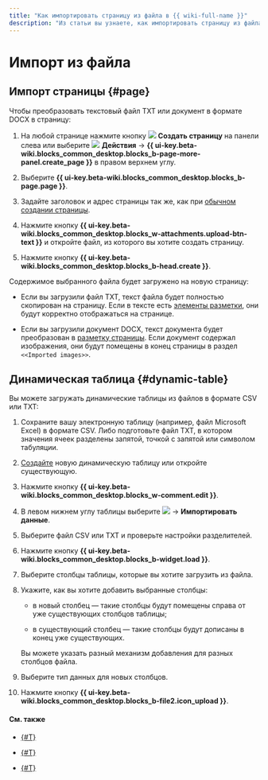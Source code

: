 ```yaml
---
title: "Как импортировать страницу из файла в {{ wiki-full-name }}"
description: "Из статьи вы узнаете, как импортировать страницу из файла в {{ wiki-name }}."
---
```


# Импорт из файла

## Импорт страницы {#page}

Чтобы преобразовать текстовый файл TXT или документ в формате DOCX в страницу:

1. На любой странице нажмите кнопку ![](../_assets/wiki/svg/create-page.svg) **Создать страницу** на панели слева или выберите ![](../_assets/wiki/svg/actions-icon.svg) **Действия** → **{{ ui-key.beta-wiki.blocks_common_desktop.blocks_b-page-more-panel.create_page }}** в правом верхнем углу.

1. Выберите **{{ ui-key.beta-wiki.blocks_common_desktop.blocks_b-page.page }}**.

1. Задайте заголовок и адрес страницы так же, как при [обычном создании страницы](create-page.md).

1. Нажмите кнопку **{{ ui-key.beta-wiki.blocks_common_desktop.blocks_w-attachments.upload-btn-text }}** и откройте файл, из которого вы хотите создать страницу.

1. Нажмите кнопку **{{ ui-key.beta-wiki.blocks_common_desktop.blocks_b-head.create }}**.

Содержимое выбранного файла будет загружено на новую страницу:

- Если вы загрузили файл TXT, текст файла будет полностью скопирован на страницу. Если в тексте есть [элементы разметки](wysiwyg/text-format.md), они будут корректно отображаться на странице.

- Если вы загрузили документ DOCX, текст документа будет преобразован в [разметку страницы](wysiwyg/text-format.md). Если документ содержал изображения, они будут помещены в конец страницы в раздел `<<Imported images>>`.

## Динамическая таблица {#dynamic-table}

Вы можете загружать динамические таблицы из файлов в формате CSV или TXT:

1. Сохраните вашу электронную таблицу (например, файл Microsoft Excel) в формате CSV. Либо подготовьте файл TXT, в котором значения ячеек разделены запятой, точкой с запятой или символом табуляции.

1. [Создайте](create-grid.md) новую динамическую таблицу или откройте существующую.

1. Нажмите кнопку **{{ ui-key.beta-wiki.blocks_common_desktop.blocks_w-comment.edit }}**.

1. В левом нижнем углу таблицы выберите ![](../_assets/wiki/table-settings-footer.png) → **Импортировать данные**.

1. Выберите файл CSV или TXT и проверьте настройки разделителей.

1. Нажмите кнопку **{{ ui-key.beta-wiki.blocks_common_desktop.blocks_b-widget.load }}**.

1. Выберите столбцы таблицы, которые вы хотите загрузить из файла.

1. Укажите, как вы хотите добавить выбранные столбцы:

    * в новый столбец — такие столбцы будут помещены справа от уже существующих столбцов таблицы;

    * в существующий столбец — такие столбцы будут дописаны в конец уже существующих.

    Вы можете указать разный механизм добавления для разных столбцов файла.

1. Выберите тип данных для новых столбцов.

1. Нажмите кнопку **{{ ui-key.beta-wiki.blocks_common_desktop.blocks_b-file2.icon_upload }}**.


#### См. также

- [{#T}](create-grid.md)

- [{#T}](create-page.md)

- [{#T}](wysiwyg/tables-format.md)
